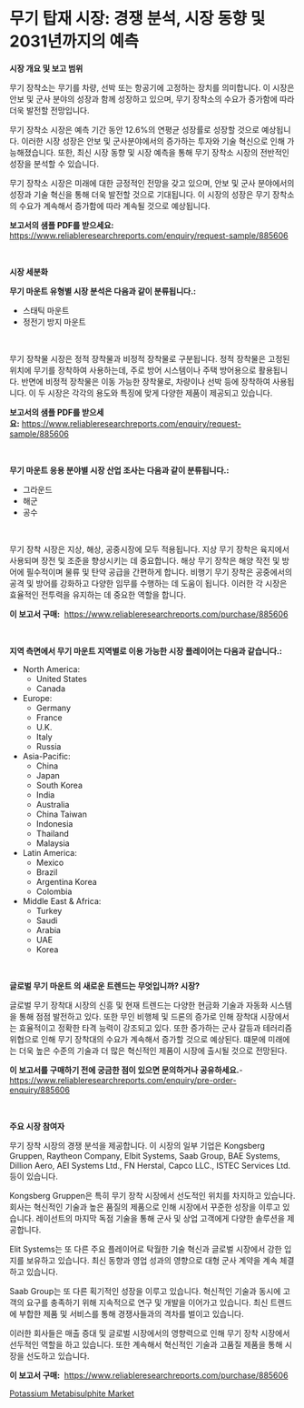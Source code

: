 <p><h1>무기 탑재 시장: 경쟁 분석, 시장 동향 및 2031년까지의 예측</h1></p><p><strong>시장 개요 및 보고 범위</strong></p>
<p><p>무기 장착소는 무기를 차량, 선박 또는 항공기에 고정하는 장치를 의미합니다. 이 시장은 안보 및 군사 분야의 성장과 함께 성장하고 있으며, 무기 장착소의 수요가 증가함에 따라 더욱 발전할 전망입니다. </p><p>무기 장착소 시장은 예측 기간 동안 12.6%의 연평균 성장률로 성장할 것으로 예상됩니다. 이러한 시장 성장은 안보 및 군사분야에서의 증가하는 투자와 기술 혁신으로 인해 가능해졌습니다. 또한, 최신 시장 동향 및 시장 예측을 통해 무기 장착소 시장의 전반적인 성장을 분석할 수 있습니다. </p><p>무기 장착소 시장은 미래에 대한 긍정적인 전망을 갖고 있으며, 안보 및 군사 분야에서의 성장과 기술 혁신을 통해 더욱 발전할 것으로 기대됩니다. 이 시장의 성장은 무기 장착소의 수요가 계속해서 증가함에 따라 계속될 것으로 예상됩니다.</p></p>
<p><strong>보고서의 샘플 PDF를 받으세요:</strong> <a href="https://www.reliableresearchreports.com/enquiry/request-sample/885606">https://www.reliableresearchreports.com/enquiry/request-sample/885606</a></p>
<p>&nbsp;</p>
<p><strong>시장 세분화</strong></p>
<p><strong>무기 마운트 유형별 시장 분석은 다음과 같이 분류됩니다.:</strong></p>
<p><ul><li>스태틱 마운트</li><li>정전기 방지 마운트</li></ul></p>
<p>&nbsp;</p>
<p><p>무기 장착물 시장은 정적 장착물과 비정적 장착물로 구분됩니다. 정적 장착물은 고정된 위치에 무기를 장착하여 사용하는데, 주로 방어 시스템이나 주택 방어용으로 활용됩니다. 반면에 비정적 장착물은 이동 가능한 장착물로, 차량이나 선박 등에 장착하여 사용됩니다. 이 두 시장은 각각의 용도와 특징에 맞게 다양한 제품이 제공되고 있습니다.</p></p>
<p><strong>보고서의 샘플 PDF를 받으세요:</strong>&nbsp;<a href="https://www.reliableresearchreports.com/enquiry/request-sample/885606">https://www.reliableresearchreports.com/enquiry/request-sample/885606</a></p>
<p>&nbsp;</p>
<p><strong> 무기 마운트 응용 분야별 시장 산업 조사는 다음과 같이 분류됩니다.:</strong></p>
<p><ul><li>그라운드</li><li>해군</li><li>공수</li></ul></p>
<p>&nbsp;</p>
<p><p>무기 장착 시장은 지상, 해상, 공중시장에 모두 적용됩니다. 지상 무기 장착은 육지에서 사용되며 장전 및 조준을 향상시키는 데 중요합니다. 해상 무기 장착은 해양 작전 및 방어에 필수적이며 물류 및 탄약 공급을 간편하게 합니다. 비행기 무기 장착은 공중에서의 공격 및 방어를 강화하고 다양한 임무를 수행하는 데 도움이 됩니다. 이러한 각 시장은 효율적인 전투력을 유지하는 데 중요한 역할을 합니다.</p></p>
<p><strong>이 보고서 구매:</strong>&nbsp; <a href="https://www.reliableresearchreports.com/purchase/885606">https://www.reliableresearchreports.com/purchase/885606</a></p>
<p>&nbsp;</p>
<p><strong>지역 측면에서 무기 마운트 지역별로 이용 가능한 시장 플레이어는 다음과 같습니다.:</strong></p>
<p><ul>
    <li>
        North America:
        <ul>
            <li>United States</li>
            <li>Canada</li>
        </ul>
    </li>
    <li>
        Europe:
        <ul>
            <li>Germany</li>
            <li>France</li>
            <li>U.K.</li>
            <li>Italy</li>
            <li>Russia</li>
        </ul>
    </li>
    <li>
        Asia-Pacific:
        <ul>
            <li>China</li>
            <li>Japan</li>
            <li>South Korea</li>
            <li>India</li>
            <li>Australia</li>
            <li>China Taiwan</li>
            <li>Indonesia</li>
            <li>Thailand</li>
            <li>Malaysia</li>
        </ul>
    </li>
    <li>
        Latin America:
        <ul>
            <li>Mexico</li>
            <li>Brazil</li>
            <li>Argentina Korea</li>
            <li>Colombia</li>
        </ul>
    </li>
    <li>
        Middle East & Africa:
        <ul>
            <li>Turkey</li>
            <li>Saudi</li>
            <li>Arabia</li>
            <li>UAE</li>
            <li>Korea</li>
        </ul>
    </li>
    </ul></p>
<p>&nbsp;</p>
<p><strong>글로벌 무기 마운트 의 새로운 트렌드는 무엇입니까? 시장?</strong></p>
<p><p>글로벌 무기 장착대 시장의 신흥 및 현재 트렌드는 다양한 현금화 기술과 자동화 시스템을 통해 점점 발전하고 있다. 또한 무인 비행체 및 드론의 증가로 인해 장착대 시장에서는 효율적이고 정확한 타격 능력이 강조되고 있다. 또한 증가하는 군사 갈등과 테러리즘 위협으로 인해 무기 장착대의 수요가 계속해서 증가할 것으로 예상된다. 떄문에 미래에는 더욱 높은 수준의 기술과 더 많은 혁신적인 제품이 시장에 출시될 것으로 전망된다.</p></p>
<p><strong>이 보고서를 구매하기 전에 궁금한 점이 있으면 문의하거나 공유하세요.</strong>- <a href="https://www.reliableresearchreports.com/enquiry/pre-order-enquiry/885606">https://www.reliableresearchreports.com/enquiry/pre-order-enquiry/885606</a></p>
<p>&nbsp;</p>
<p><strong>주요 시장 참여자</strong></p>
<p><p>무기 장착 시장의 경쟁 분석을 제공합니다. 이 시장의 일부 기업은 Kongsberg Gruppen, Raytheon Company, Elbit Systems, Saab Group, BAE Systems, Dillion Aero, AEI Systems Ltd., FN Herstal, Capco LLC., ISTEC Services Ltd. 등이 있습니다.</p><p>Kongsberg Gruppen은 특히 무기 장착 시장에서 선도적인 위치를 차지하고 있습니다. 회사는 혁신적인 기술과 높은 품질의 제품으로 인해 시장에서 꾸준한 성장을 이루고 있습니다. 레이선트의 마지막 독점 기술을 통해 군사 및 상업 고객에게 다양한 솔루션을 제공합니다.</p><p>Elit Systems는 또 다른 주요 플레이어로 탁월한 기술 혁신과 글로벌 시장에서 강한 입지를 보유하고 있습니다. 최신 동향과 영업 성과의 영향으로 대형 군사 계약을 계속 체결하고 있습니다.</p><p>Saab Group는 또 다른 획기적인 성장을 이루고 있습니다. 혁신적인 기술과 동시에 고객의 요구를 충족하기 위해 지속적으로 연구 및 개발을 이어가고 있습니다. 최신 트렌드에 부합한 제품 및 서비스를 통해 경쟁사들과의 격차를 벌이고 있습니다.</p><p>이러한 회사들은 매출 증대 및 글로벌 시장에서의 영향력으로 인해 무기 장착 시장에서 선두적인 역할을 하고 있습니다. 또한 계속해서 혁신적인 기술과 고품질 제품을 통해 시장을 선도하고 있습니다.</p></p>
<p><strong>이 보고서 구매:</strong>&nbsp;&nbsp;<a href="https://www.reliableresearchreports.com/purchase/885606">https://www.reliableresearchreports.com/purchase/885606</a></p>
<p><p><a href="https://github.com/Glendatilghmankmgz0rbhwpy/Market-Research-Report-List-1/blob/main/potassium-metabisulphite-market.md">Potassium Metabisulphite Market</a></p></p>
